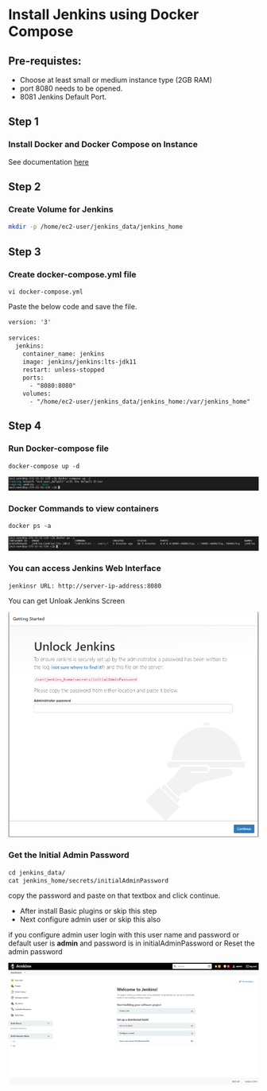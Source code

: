 # Install Jenkins using Docker Compose

## Pre-requistes:

* Choose at least small or medium instance type (2GB RAM)
* port 8080 needs to be opened.
* 8081 Jenkins Default Port.

## Step 1

### Install Docker and Docker Compose on Instance

See documentation [here](../Docker/install-docker.md)

## Step 2

### Create Volume for Jenkins

```sh
mkdir -p /home/ec2-user/jenkins_data/jenkins_home
```

## Step 3

### Create docker-compose.yml file

```
vi docker-compose.yml
```
Paste the below code and save the file.

```
version: '3'

services:
  jenkins:
    container_name: jenkins
    image: jenkins/jenkins:lts-jdk11
    restart: unless-stopped
    ports:
      - "8080:8080"
    volumes:
      - "/home/ec2-user/jenkins_data/jenkins_home:/var/jenkins_home"
```

## Step 4

### Run Docker-compose file

```
docker-compose up -d
```
![docker compose up](images/1.png)

### Docker Commands to view containers

```
docker ps -a
```
![docker ps -a](images/2.png)

### You can access Jenkins Web Interface

```
jenkinsr URL: http://server-ip-address:8080
```

You can get Unloak Jenkins Screen

![unlock jenkins](images/3.png)

### Get the Initial Admin Password
```
cd jenkins_data/
cat jenkins_home/secrets/initialAdminPassword
```
copy the password and paste on that textbox and click continue.

* After install Basic plugins or skip this step
* Next configure admin user or skip this also

if you configure admin user login with this user name and password or default user is **admin** and password is in initialAdminPassword or Reset the admin password

![jenkins](images/4.png)
